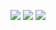 <a href="https://codeclimate.com/github/IgorGram/project-lvl1-s256/maintainability"><img src="https://api.codeclimate.com/v1/badges/c6a1f6bf969920b3deb4/maintainability" /></a>
<a href="https://codeclimate.com/github/IgorGram/project-lvl1-s256/test_coverage"><img src="https://api.codeclimate.com/v1/badges/c6a1f6bf969920b3deb4/test_coverage" /></a>
<a href="https://travis-ci.org/IgorGram/project-lvl1-s256"><img src="https://travis-ci.org/IgorGram/project-lvl1-s256.svg?branch=master"></a>